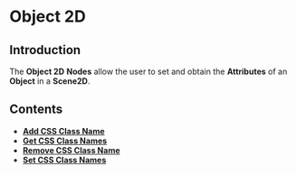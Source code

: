 # Object 2D

## Introduction

The **Object 2D** **Nodes** allow the user to set and obtain the **Attributes** of an **Object** in a **Scene2D**.

## Contents

* [**Add CSS Class Name**](addcssclassname.md)
* [**Get CSS Class Names**](getcssclassnames.md)
* [**Remove CSS Class Name**](removecssclassname.md)
* [**Set CSS Class Names**](setcssclassnames.md)